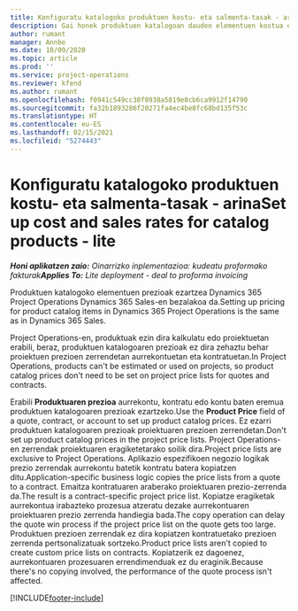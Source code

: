 ```yaml
---
title: Konfiguratu katalogoko produktuen kostu- eta salmenta-tasak - arina
description: Gai honek produktuen katalogoan dauden elementuen kostua eta salmenta tasak konfiguratzeko moduari buruzko informazioa eskaintzen du.
author: rumant
manager: Annbe
ms.date: 10/09/2020
ms.topic: article
ms.prod: ''
ms.service: project-operations
ms.reviewer: kfend
ms.author: rumant
ms.openlocfilehash: f0941c549cc38f0938a5819e8cb6ca9912f14790
ms.sourcegitcommit: fa32b1893286f20271fa4ec4be8fc68bd135f53c
ms.translationtype: HT
ms.contentlocale: eu-ES
ms.lasthandoff: 02/15/2021
ms.locfileid: "5274443"
---
```

# <a name="set-up-cost-and-sales-rates-for-catalog-products---lite"></a><span data-ttu-id="f9196-103">Konfiguratu katalogoko produktuen kostu- eta salmenta-tasak - arina</span><span class="sxs-lookup"><span data-stu-id="f9196-103">Set up cost and sales rates for catalog products - lite</span></span>

<span data-ttu-id="f9196-104">_**Honi aplikatzen zaio:** Oinarrizko inplementazioa: kudeatu proformako fakturak_</span><span class="sxs-lookup"><span data-stu-id="f9196-104">_**Applies To:** Lite deployment - deal to proforma invoicing_</span></span>


<span data-ttu-id="f9196-105">Produktuen katalogoko elementuen prezioak ezartzea Dynamics 365 Project Operations Dynamics 365 Sales-en bezalakoa da.</span><span class="sxs-lookup"><span data-stu-id="f9196-105">Setting up pricing for product catalog items in Dynamics 365 Project Operations is the same as in Dynamics 365 Sales.</span></span>

<span data-ttu-id="f9196-106">Project Operations-en, produktuak ezin dira kalkulatu edo proiektuetan erabili, beraz, produktuen katalogoaren prezioak ez dira zehaztu behar proiektuen prezioen zerrendetan aurrekontuetan eta kontratuetan.</span><span class="sxs-lookup"><span data-stu-id="f9196-106">In Project Operations, products can't be estimated or used on projects, so product catalog prices don't need to be set on project price lists for quotes and contracts.</span></span>

<span data-ttu-id="f9196-107">Erabili **Produktuaren prezioa** aurrekontu, kontratu edo kontu baten eremua produktuen katalogoaren prezioak ezartzeko.</span><span class="sxs-lookup"><span data-stu-id="f9196-107">Use the **Product Price** field of a quote, contract, or account to set up product catalog prices.</span></span> <span data-ttu-id="f9196-108">Ez ezarri produktuen katalogoaren prezioak proiektuaren prezioen zerrendetan.</span><span class="sxs-lookup"><span data-stu-id="f9196-108">Don't set up product catalog prices in the project price lists.</span></span> <span data-ttu-id="f9196-109">Project Operations-en zerrendak proiektuaren eragiketetarako soilik dira.</span><span class="sxs-lookup"><span data-stu-id="f9196-109">Project price lists are exclusive to Project Operations.</span></span> <span data-ttu-id="f9196-110">Aplikazio espezifikoen negozio logikak prezio zerrendak aurrekontu batetik kontratu batera kopiatzen ditu.</span><span class="sxs-lookup"><span data-stu-id="f9196-110">Application-specific business logic copies the price lists from a quote to a contract.</span></span> <span data-ttu-id="f9196-111">Emaitza kontratuaren araberako proiektuaren prezio-zerrenda da.</span><span class="sxs-lookup"><span data-stu-id="f9196-111">The result is a contract-specific project price list.</span></span> <span data-ttu-id="f9196-112">Kopiatze eragiketak aurrekontua irabazteko prozesua atzeratu dezake aurrekontuaren proiektuaren prezio zerrenda handiegia bada.</span><span class="sxs-lookup"><span data-stu-id="f9196-112">The copy operation can delay the quote win process if the project price list on the quote gets too large.</span></span> <span data-ttu-id="f9196-113">Produktuen prezioen zerrendak ez dira kopiatzen kontratuetako prezioen zerrenda pertsonalizatuak sortzeko.</span><span class="sxs-lookup"><span data-stu-id="f9196-113">Product price lists aren't copied to create custom price lists on contracts.</span></span> <span data-ttu-id="f9196-114">Kopiatzerik ez dagoenez, aurrekontuaren prozesuaren errendimenduak ez du eraginik.</span><span class="sxs-lookup"><span data-stu-id="f9196-114">Because there's no copying involved, the performance of the quote process isn't affected.</span></span>


[!INCLUDE[footer-include](../../includes/footer-banner.md)]
